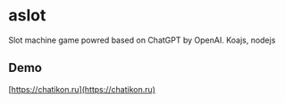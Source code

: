 # aslot
Slot machine game powred based on ChatGPT by OpenAI. Koajs, nodejs

## Demo

[https://chatikon.ru](https://chatikon.ru)
